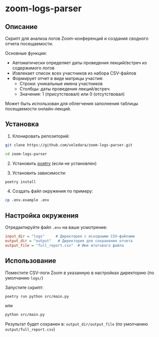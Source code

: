 # zoom-logs-parser

## Описание

Скрипт для анализа логов Zoom-конференций и создания сводного отчета посещаемости. 

Основные функции:
- Автоматически определяет даты проведения лекций/встреч из содержимого логов
- Извлекает список всех участников из набора CSV-файлов
- Формирует отчет в виде матрицы участия:
  - Строки: уникальные имена участников
  - Столбцы: даты проведения лекций/встреч
  - Значения: 1 (присутствовал) или 0 (отсутствовал)

Может быть использован для облегчения заполнения таблицы посещаемости онлайн-лекций.

## Установка

1. Клонировать репозиторий:
```bash
git clone https://github.com/veledara/zoom-logs-parser.git

cd zoom-logs-parser
```

2. Установить [poetry](https://python-poetry.org/docs/#installation) (если не установлен)

3. Установить зависимости:
```bash
poetry install
```
4. Создать файл окружения по примеру:
```bash
cp .env.example .env
```

## Настройка окружения
Отредактируйте файл `.env` на ваше усмотрение:

```ini
input_dir = "logs"     # Директория с исходными CSV-файлами
output_dir = "output"   # Директория для сохранения отчета
output_file = "full_report.csv"  # Имя итогового файла
```

## Использование
Поместите CSV-логи Zoom в указанную в настройках директорию (по умолчанию `logs/`)

Запустите скрипт:

```bash
poetry run python src/main.py
```
или

```bash
python src/main.py
```

Результат будет сохранен в:
`output_dir/output_file` (по умолчанию `output/full_report.csv`)
